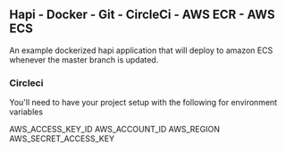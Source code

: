 ## Hapi - Docker - Git - CircleCi - AWS ECR - AWS ECS

An example dockerized hapi application that will deploy to amazon ECS whenever the master branch is updated.

### Circleci

You'll need to have your project setup with the following for environment variables

AWS_ACCESS_KEY_ID
AWS_ACCOUNT_ID
AWS_REGION
AWS_SECRET_ACCESS_KEY
